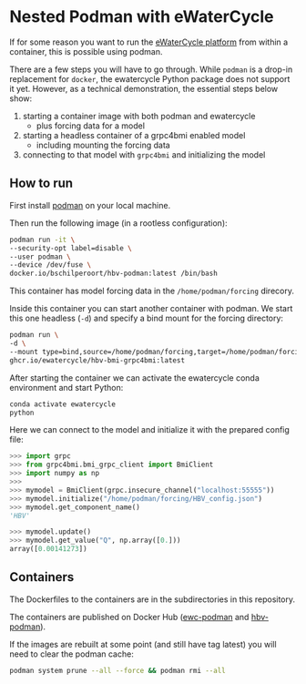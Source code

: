 # Nested Podman with eWaterCycle

If for some reason you want to run the [eWaterCycle platform](https://github.com/eWaterCycle/ewatercycle/)
from within a container, this is possible using podman.

There are a few steps you will have to go through.
While `podman` is a drop-in replacement for `docker`, the ewatercycle Python package does
not support it yet.
However, as a technical demonstration, the essential steps below show:

1. starting a container image with both podman and ewatercycle
   - plus forcing data for a model
2. starting a headless container of a grpc4bmi enabled model
   - including mounting the forcing data
3. connecting to that model with `grpc4bmi` and initializing the model

## How to run

First install [podman](https://podman.io/) on your local machine.

Then run the following image (in a rootless configuration):

```sh
podman run -it \
--security-opt label=disable \
--user podman \
--device /dev/fuse \
docker.io/bschilperoort/hbv-podman:latest /bin/bash
```

This container has model forcing data in the `/home/podman/forcing` direcory.

Inside this container you can start another container with podman.
We start this one headless (`-d`) and specify a bind mount for the forcing directory:

```sh
podman run \
-d \
--mount type=bind,source=/home/podman/forcing,target=/home/podman/forcing \
ghcr.io/ewatercycle/hbv-bmi-grpc4bmi:latest
```

After starting the container we can activate the ewatercycle conda environment and start Python:

```sh
conda activate ewatercycle
python
```

Here we can connect to the model and initialize it with the prepared config file:

```python
>>> import grpc
>>> from grpc4bmi.bmi_grpc_client import BmiClient
>>> import numpy as np
>>> 
>>> mymodel = BmiClient(grpc.insecure_channel("localhost:55555"))
>>> mymodel.initialize("/home/podman/forcing/HBV_config.json")
>>> mymodel.get_component_name()
'HBV'

>>> mymodel.update()
>>> mymodel.get_value("Q", np.array([0.]))
array([0.00141273])
```


## Containers

The Dockerfiles to the containers are in the subdirectories in this repository.

The containers are published on Docker Hub ([ewc-podman](https://hub.docker.com/repository/docker/bschilperoort/ewc-podman) and [hbv-podman](https://hub.docker.com/repository/docker/bschilperoort/hbv-podman)).

If the images are rebuilt at some point (and still have tag latest) you will need to clear the podman cache:

```sh
podman system prune --all --force && podman rmi --all
```

